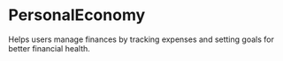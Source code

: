 # PersonalEconomy
Helps users manage finances by tracking expenses and setting goals for better financial health.
